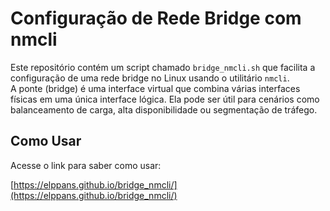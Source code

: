 # Configuração de Rede Bridge com nmcli

Este repositório contém um script chamado `bridge_nmcli.sh` que facilita a configuração de uma rede bridge no Linux usando o utilitário `nmcli`.  
A ponte (bridge) é uma interface virtual que combina várias interfaces físicas em uma única interface lógica. Ela pode ser útil para cenários como balanceamento de carga, alta disponibilidade ou segmentação de tráfego.  

## Como Usar

Acesse o link para saber como usar:

[https://elppans.github.io/bridge_nmcli/](https://elppans.github.io/bridge_nmcli/)

